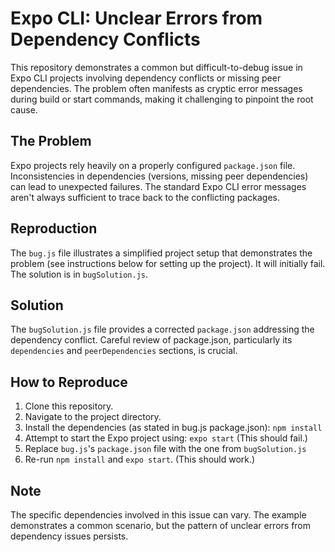 # Expo CLI: Unclear Errors from Dependency Conflicts

This repository demonstrates a common but difficult-to-debug issue in Expo CLI projects involving dependency conflicts or missing peer dependencies.  The problem often manifests as cryptic error messages during build or start commands, making it challenging to pinpoint the root cause.

## The Problem

Expo projects rely heavily on a properly configured `package.json` file.  Inconsistencies in dependencies (versions, missing peer dependencies) can lead to unexpected failures. The standard Expo CLI error messages aren't always sufficient to trace back to the conflicting packages.

## Reproduction

The `bug.js` file illustrates a simplified project setup that demonstrates the problem (see instructions below for setting up the project).  It will initially fail.  The solution is in `bugSolution.js`.

## Solution

The `bugSolution.js` file provides a corrected `package.json` addressing the dependency conflict.  Careful review of package.json, particularly its `dependencies` and `peerDependencies` sections, is crucial.

## How to Reproduce

1.  Clone this repository.
2.  Navigate to the project directory.
3.  Install the dependencies (as stated in bug.js package.json): `npm install`
4.  Attempt to start the Expo project using: `expo start` (This should fail.)
5.  Replace `bug.js`'s `package.json` file with the one from `bugSolution.js`
6.  Re-run `npm install` and `expo start`. (This should work.)

## Note

The specific dependencies involved in this issue can vary.  The example demonstrates a common scenario, but the pattern of unclear errors from dependency issues persists.